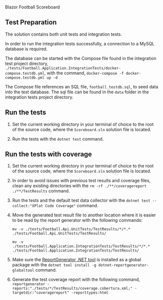 Blazor Football Scoreboard

## Test Preparation

The solution contains both unit tests and integration tests.

In order to run the integration tests successfully, a connection to a MySQL database is required.

The database can be started with the Compose file found in the integration test project directory, `./tests/Football.Application.IntegrationTests/docker-compose.testdb.yml`, with the command, `docker-compose -f docker-compose.testdb.yml up -d`

The Compose file references an SQL file, `football_testdb.sql`, to seed data into the test database. The sql file can be found in the `data` folder in the integration tests project directory.

## Run the tests

1. Set the current working directory in your terminal of choice to the root of the source code, where the `Scoreboard.sln` solution file is located.

2. Run the tests with the `dotnet test` command.

## Run the tests with coverage

1. Set the current working directory in your terminal of choice to the root of the source code, where the `Scoreboard.sln` solution file is located.

2. In order to avoid issues with previous test results and coverage files, clean any existing directories with the `rm -rf ./**/coveragereport ./**/TestResults` command.

3. Run the tests and the default test data collector with the `dotnet test --collect:"XPlat Code Coverage"` command.

4. Move the generated test result file to another location where it is easier to be read by the report generator with the following commands:

    `mv -v ./tests/Football.Api.UnitTests/TestResults/*/*.* ./tests/Football.Api.UnitTests/TestResults/`

    `mv -v ./tests/Football.Application.IntegrationTests/TestResults/*/*.* ./tests/Football.Application.IntegrationTests/TestResults/`

5. Make sure the [ReportGenerator .NET tool](https://www.nuget.org/packages/dotnet-reportgenerator-globaltool) is installed as a global package with the `dotnet tool install -g dotnet-reportgenerator-globaltool` command.

6. Generate the test coverage report with the following command,
`reportgenerator -reports:"./tests/*/TestResults/coverage.cobertura.xml;" -targetdir:"coveragereport" -reporttypes:html`
